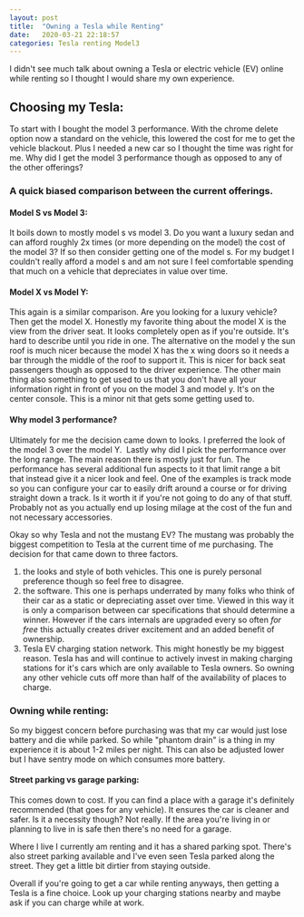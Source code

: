 ```yaml
---
layout: post
title:  "Owning a Tesla while Renting"
date:   2020-03-21 22:18:57
categories: Tesla renting Model3
---
```

I didn't see much talk about owning a Tesla or electric vehicle (EV) online while renting so I thought I would share my own experience.

## Choosing my Tesla:  
To start with I bought the model 3 performance. With the chrome delete option now a standard on the vehicle, this lowered the cost for me to get the vehicle blackout. Plus I needed a new car so I thought the time was right for me. Why did I get the model 3 performance though as opposed to any of the other offerings? 

### A quick biased comparison between the current offerings. 

#### Model S vs Model 3:  
It boils down to mostly model s vs model 3. Do you want a luxury sedan and can afford roughly 2x times (or more depending on the model) the cost of the model 3? If so then consider getting one of the model s. For my budget I couldn't really afford a model s and am not sure I feel comfortable spending that much on a vehicle that depreciates in value over time.

#### Model X vs Model Y:  
This again is a similar comparison. Are you looking for a luxury vehicle? Then get the model X. Honestly my favorite thing about the model X is the view from the driver seat. It looks completely open as if you're outside. It's hard to describe until you ride in one. The alternative on the model y the sun roof is much nicer because the model X has the x wing doors so it needs a bar through the middle of the roof to support it. This is nicer for back seat passengers though as opposed to the driver experience. The other main thing also something to get used to us that you don't have all your information right in front of you on the model 3 and model y. It's on the center console. This is a minor nit that gets some getting used to.

#### Why model 3 performance?  
Ultimately for me the decision came down to looks. I preferred the look of the model 3 over the model Y.  Lastly why did I pick the performance over the long range. The main reason there is mostly just for fun. The performance has several additional fun aspects to it that limit range a bit that instead give it a nicer look and feel. One of the examples is track mode so you can configure your car to easily drift around a course or for driving straight down a track. Is it worth it if you're not going to do any of that stuff. Probably not as you actually end up losing milage at the cost of the fun and not necessary accessories.

Okay so why Tesla and not the mustang EV? The mustang was probably the biggest competition to Tesla at the current time of me purchasing. The decision for that came down to three factors. 
1. the looks and style of both vehicles. This one is purely personal preference though so feel free to disagree. 
2. the software. This one is perhaps underrated by many folks who think of their car as a static or depreciating asset over time. Viewed in this way it is only a comparison between car specifications that should determine a winner. However if the cars internals are upgraded every so often *for free* this actually creates driver excitement and an added benefit of ownership. 
3. Tesla EV charging station network. This might honestly be my biggest reason. Tesla has and will continue to actively invest in making charging stations for it's cars which are only available to Tesla owners. So owning any other vehicle cuts off more than half of the availability of places to charge. 

### Owning while renting:  
So my biggest concern before purchasing was that my car would just lose battery and die while parked. So while "phantom drain" is a thing in my experience it is about 1-2 miles per night. This can also be adjusted lower but I have sentry mode on which consumes more battery. 

#### Street parking vs garage parking:  
This comes down to cost. If you can find a place with a garage it's definitely recommended (that goes for any vehicle). It ensures the car is cleaner and safer. Is it a necessity though? Not really. If the area you're living in or planning to live in is safe then there's no need for a garage. 

Where I live I currently am renting and it has a shared parking spot. There's also street parking available and I've even seen Tesla parked along the street. They get a little bit dirtier from staying outside. 

Overall if you're going to get a car while renting anyways, then getting a Tesla is a fine choice. Look up your charging stations nearby and maybe ask if you can charge while at work. 


